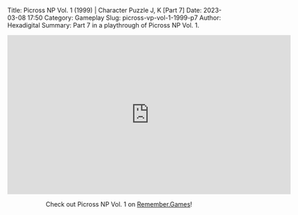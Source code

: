 Title: Picross NP Vol. 1 (1999) | Character Puzzle J, K [Part 7]
Date: 2023-03-08 17:50
Category: Gameplay
Slug: picross-vp-vol-1-1999-p7
Author: Hexadigital
Summary: Part 7 in a playthrough of Picross NP Vol. 1.

<center><iframe src="https://www.youtube.com/embed/4U3N74aOfbM?feature=oembed" allow="accelerometer; autoplay; encrypted-media; gyroscope; picture-in-picture" width="640" height="360" frameborder="0"></iframe>

Check out Picross NP Vol. 1 on [Remember.Games](https://remember.games/game/6791/picross-np-vol-1/)!</center>


